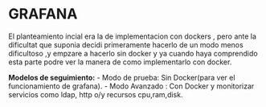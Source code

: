 # GRAFANA

El planteamiento incial era la de implementacion con dockers , pero
ante la dificultat que suponia decidi primeramente hacerlo de un 
modo menos dificultoso ,y empzare a hacerlo sin docker y ya cuando
haya comprendido esta parte podre ver la manera de como implementarlo 
con docker.

**Modelos de seguimiento:**
	- Modo de prueba: Sin Docker(para ver el funcionamiento de grafana).
	- Modo Avanzado : Con Docker y monitorizar servicios como ldap, http o/y recursos cpu,ram,disk.

